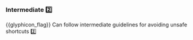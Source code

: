 <div id="title">

### Intermediate :two:

</div>

<span id="prereqs"></span>

<span id="outcomes">{{glyphicon_flag}} Can follow intermediate guidelines for avoiding unsafe shortcuts :two:</span>

<div id="body">

<include src="minimiseVariableScope/unit-inParent-asPanel.md" boilerplate />
<include src="minimiseCodeDuplication/unit-inParent-asPanel.md" boilerplate />

</div>

<div id="extras">
</div>